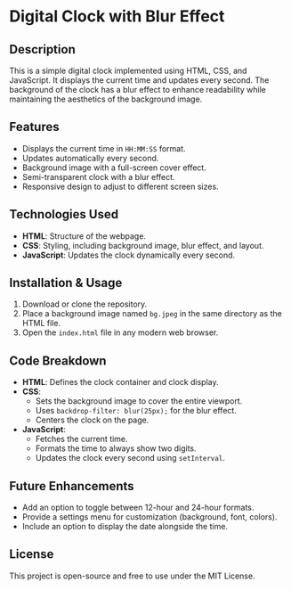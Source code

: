 # Digital Clock with Blur Effect

## Description
This is a simple digital clock implemented using HTML, CSS, and JavaScript. It displays the current time and updates every second. The background of the clock has a blur effect to enhance readability while maintaining the aesthetics of the background image.

## Features
- Displays the current time in `HH:MM:SS` format.
- Updates automatically every second.
- Background image with a full-screen cover effect.
- Semi-transparent clock with a blur effect.
- Responsive design to adjust to different screen sizes.

## Technologies Used
- **HTML**: Structure of the webpage.
- **CSS**: Styling, including background image, blur effect, and layout.
- **JavaScript**: Updates the clock dynamically every second.

## Installation & Usage
1. Download or clone the repository.
2. Place a background image named `bg.jpeg` in the same directory as the HTML file.
3. Open the `index.html` file in any modern web browser.

## Code Breakdown
- **HTML**: Defines the clock container and clock display.
- **CSS**:
  - Sets the background image to cover the entire viewport.
  - Uses `backdrop-filter: blur(25px);` for the blur effect.
  - Centers the clock on the page.
- **JavaScript**:
  - Fetches the current time.
  - Formats the time to always show two digits.
  - Updates the clock every second using `setInterval`.

## Future Enhancements
- Add an option to toggle between 12-hour and 24-hour formats.
- Provide a settings menu for customization (background, font, colors).
- Include an option to display the date alongside the time.

## License
This project is open-source and free to use under the MIT License.
